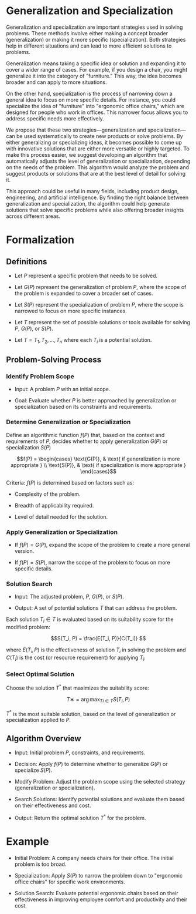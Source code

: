 # Generalization and Specialization

Generalization and specialization are important strategies used in solving problems. These methods involve either making a concept broader (generalization) or making it more specific (specialization). Both strategies help in different situations and can lead to more efficient solutions to problems.

Generalization means taking a specific idea or solution and expanding it to cover a wider range of cases. For example, if you design a chair, you might generalize it into the category of "furniture." This way, the idea becomes broader and can apply to more situations.

On the other hand, specialization is the process of narrowing down a general idea to focus on more specific details. For instance, you could specialize the idea of "furniture" into "ergonomic office chairs," which are designed for people who work in offices. This narrower focus allows you to address specific needs more effectively.

We propose that these two strategies—generalization and specialization—can be used systematically to create new products or solve problems. By either generalizing or specializing ideas, it becomes possible to come up with innovative solutions that are either more versatile or highly targeted. To make this process easier, we suggest developing an algorithm that automatically adjusts the level of generalization or specialization, depending on the needs of the problem. This algorithm would analyze the problem and suggest products or solutions that are at the best level of detail for solving it.

This approach could be useful in many fields, including product design, engineering, and artificial intelligence. By finding the right balance between generalization and specialization, the algorithm could help generate solutions that solve specific problems while also offering broader insights across different areas.


# Formalization

## Definitions

- Let $P$ represent a specific problem that needs to be solved.

- Let $G(P)$ represent the generalization of problem $P$, where the scope of the problem is expanded to cover a broader set of cases.

- Let $S(P)$ represent the specialization of problem $P$, where the scope is narrowed to focus on more specific instances.

- Let $T$ represent the set of possible solutions or tools available for solving $P$, $G(P)$, or $S(P)$.

- Let $T = {T_1, T_2, \dots, T_n}$ where each $T_i$ is a potential solution.

## Problem-Solving Process

### Identify Problem Scope

- Input: A problem $P$ with an initial scope.

- Goal: Evaluate whether $P$ is better approached by generalization or specialization based on its constraints and requirements.

### Determine Generalization or Specialization

Define an algorithmic function $f(P)$ that, based on the context and requirements of $P$, decides whether to apply generalization $G(P)$ or specialization $S(P)$

```math
f(P) = 
\begin{cases} 
\text{G(P)}, & \text{ if generalization is more appropriate }  \\
\text{S(P)}, & \text{ if specialization is more appropriate }
\end{cases}
```

Criteria: $f(P)$ is determined based on factors such as:

- Complexity of the problem.

- Breadth of applicability required.

- Level of detail needed for the solution.

### Apply Generalization or Specialization
 
- If $f(P) = G(P)$, expand the scope of the problem to create a more general version.

- If $f(P) = S(P)$, narrow the scope of the problem to focus on more specific details.

### Solution Search

- Input: The adjusted problem, $P$, $G(P)$, or $S(P)$.

- Output: A set of potential solutions $T$ that can address the problem.

Each solution $T_i \in T$ is evaluated based on its suitability score for the modified problem:

```math
S(T_i​, P) = \frac{E(T_i​, P)​}{C(T_i​)} 
```
 
where $E(T_i, P)$ is the effectiveness of solution $T_i$ in solving the problem and $C(T_i)$ is the cost (or resource requirement) for applying $T_i$.


### Select Optimal Solution

Choose the solution $T^*$ that maximizes the suitability score:

```math
T∗ = \arg\max_{Ti_​∈T} S(T_i, P)
```
 

$T^*$ is the most suitable solution, based on the level of generalization or specialization applied to $P$.

## Algorithm Overview

- Input: Initial problem $P$, constraints, and requirements.
  
- Decision: Apply $f(P)$ to determine whether to generalize $G(P)$ or specialize $S(P)$.
  
- Modify Problem: Adjust the problem scope using the selected strategy (generalization or specialization).
  
- Search Solutions: Identify potential solutions and evaluate them based on their effectiveness and cost.
  
- Output: Return the optimal solution $T^*$ for the problem.

# Example

- Initial Problem: A company needs chairs for their office. The initial problem is too broad.

- Specialization: Apply $S(P)$ to narrow the problem down to "ergonomic office chairs" for specific work environments.

- Solution Search: Evaluate potential ergonomic chairs based on their effectiveness in improving employee comfort and productivity and their cost.
